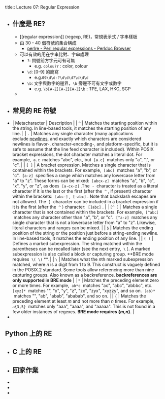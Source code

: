 title:: Lecture 07: Regular Expression

- ## 什麼是 RE?
	- [[regular expression]] (regexp, RE)，常規表示式 / 字串樣板
	- 由 30 - 40 個符號的集合構成
		- [perlre - Perl regular expressions - Perldoc Browser](https://perldoc.perl.org/perlre)
	- 可以有效的用在字串比對、字串處理
		- `?`: 問號前方字元可有可無
			- e.g. `colou?r` : color, colour
		- `\d`: [0-9] 的簡寫
			- e.g.`09\d\d-?\d\d\d?\d\d\d`
		- `\b`: 文字與數字的邊界，`\b` 旁邊不可有文字或數字
			- e.g. `\b[A-Z][A-Z][A-Z]\b` : TPE, LAX, HKG, SGP
	-
- ## 常見的 RE 符號
- | Metacharacter | Description |
  |  `^`  | Matches the starting position within the string. In line-based tools, it matches the starting position of any line. |
  |  `.`  | Matches any single character (many applications exclude [newlines](https://en.wikipedia.org/wiki/Newline), and exactly which characters are considered newlines is flavor-, character-encoding-, and platform-specific, but it is safe to assume that the line feed character is included). Within POSIX bracket expressions, the dot character matches a literal dot. For example,  `a.c`  matches "abc", etc., but  `[a.c]`  matches only "a", ".", or "c". |
  |  `[ ]`  | A bracket expression. Matches a single character that is contained within the brackets. For example,  `[abc]`  matches "a", "b", or "c".  `[a-z]`  specifies a range which matches any lowercase letter from "a" to "z". These forms can be mixed:  `[abcx-z]`  matches "a", "b", "c", "x", "y", or "z", as does  `[a-cx-z]` .The  `-`  character is treated as a literal character if it is the last or the first (after the  `^` , if present) character within the brackets:  `[abc-]` ,  `[-abc]` . Note that backslash escapes are not allowed. The  `]`  character can be included in a bracket expression if it is the first (after the  `^` ) character:  `[]abc]` . |
  |  `[^ ]`  | Matches a single character that is not contained within the brackets. For example,  `[^abc]`  matches any character other than "a", "b", or "c".  `[^a-z]`  matches any single character that is not a lowercase letter from "a" to "z". Likewise, literal characters and ranges can be mixed. |
  |  `$`  | Matches the ending position of the string or the position just before a string-ending newline. In line-based tools, it matches the ending position of any line. |
  |  `( )`  | Defines a marked subexpression. The string matched within the parentheses can be recalled later (see the next entry,  `\` ). A marked subexpression is also called a block or capturing group. **BRE mode requires  `\( \)` **. |
  |  `\`  | Matches what the *n*th marked subexpression matched, where *n* is a digit from 1 to 9. This construct is vaguely defined in the POSIX.2 standard. Some tools allow referencing more than nine capturing groups. Also known as a backreference. **backreferences are only supported in BRE mode** |
  |  `*`  | Matches the preceding element zero or more times. For example,  `ab*c`  matches "ac", "abc", "abbbc", etc.  `[xyz]*`  matches "", "x", "y", "z", "zx", "zyx", "xyzzy", and so on.  `(ab)*`  matches "", "ab", "abab", "ababab", and so on. |
  |  `{`  | Matches the preceding element at least *m* and not more than *n* times. For example,  `a{3,5}`  matches only "aaa", "aaaa", and "aaaaa". This is not found in a few older instances of regexes. **BRE mode requires \{*m*,*n*\}**. |
-
## Python 上的 RE
- ## C 上的 RE
- ## 回家作業
-
-
-